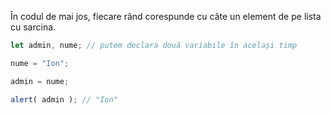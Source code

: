 În codul de mai jos, fiecare rând corespunde cu câte un element de pe lista cu sarcina.

```js run
let admin, nume; // putem declara două variabile în același timp

nume = "Ion";

admin = nume;

alert( admin ); // "Ion"
```

